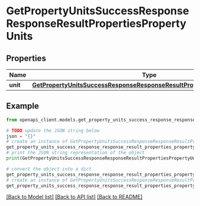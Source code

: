 # GetPropertyUnitsSuccessResponseResponseResultPropertiesPropertyUnits


## Properties

Name | Type | Description | Notes
------------ | ------------- | ------------- | -------------
**unit** | [**GetPropertyUnitsSuccessResponseResponseResultPropertiesPropertyUnitsUnit**](GetPropertyUnitsSuccessResponseResponseResultPropertiesPropertyUnitsUnit.md) |  | 

## Example

```python
from openapi_client.models.get_property_units_success_response_response_result_properties_property_units import GetPropertyUnitsSuccessResponseResponseResultPropertiesPropertyUnits

# TODO update the JSON string below
json = "{}"
# create an instance of GetPropertyUnitsSuccessResponseResponseResultPropertiesPropertyUnits from a JSON string
get_property_units_success_response_response_result_properties_property_units_instance = GetPropertyUnitsSuccessResponseResponseResultPropertiesPropertyUnits.from_json(json)
# print the JSON string representation of the object
print(GetPropertyUnitsSuccessResponseResponseResultPropertiesPropertyUnits.to_json())

# convert the object into a dict
get_property_units_success_response_response_result_properties_property_units_dict = get_property_units_success_response_response_result_properties_property_units_instance.to_dict()
# create an instance of GetPropertyUnitsSuccessResponseResponseResultPropertiesPropertyUnits from a dict
get_property_units_success_response_response_result_properties_property_units_from_dict = GetPropertyUnitsSuccessResponseResponseResultPropertiesPropertyUnits.from_dict(get_property_units_success_response_response_result_properties_property_units_dict)
```
[[Back to Model list]](../README.md#documentation-for-models) [[Back to API list]](../README.md#documentation-for-api-endpoints) [[Back to README]](../README.md)


